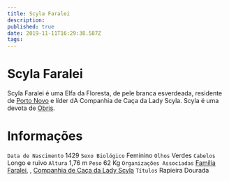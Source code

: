 ```yaml
---
title: Scyla Faralei
description: 
published: true
date: 2019-11-11T16:29:38.587Z
tags: 
---
```


<!-- SUBTITLE: A rapieira dourada  -->

# Scyla Faralei
Scyla Faralei é uma Elfa da Floresta, de pele branca esverdeada, residente de [Porto Novo](http://localhost/lugares/plano-material/drafeon/sudeste-de-drafeon/porto-novo#porto-novo) e líder dA Companhia de Caça da Lady Scyla. Scyla é uma devota de [Obris](http://localhost/divindades/panteao-das-treze-estrelas/obris#obris).

# Informações
`Data de Nascimento` 1429 
`Sexo Biológico` Feminino
`Olhos` Verdes
`Cabelos` Longo e ruivo
`Altura` 1,76 m
`Peso` 62 Kg
`Organizações Associadas` [Família Faralei](http://localhost/faccoes/faccoes-familiares/familia-faralei#familia-faralei), , [Companhia de Caça da Lady Scyla](http://localhost/faccoes/faccoes-independentes/companhia-de-caca-da-lady-scyla#companhia-de-caca-da-lady-scyla)
`Títulos` Rapieira Dourada


